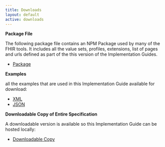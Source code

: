```yaml
---
title: Downloads
layout: default
active: downloads
---
```


**Package File**

The following package file contains an NPM Package used by many of the FHIR tools.  It includes all the value sets, profiles, extensions, list of pages and urls defined as part of the this version of the Implementation Guides.

- [Package](package.tgz)

**Examples**

all the examples that are used in this Implementation Guide available for download:

- [XML](examples.xml.zip)
- [JSON](examples.json.zip)

**Downloadable Copy of Entire Specification**

A downloadable version is available so this Implementation Guide can be hosted locally:

- [Downloadable Copy](full-ig.zip)


